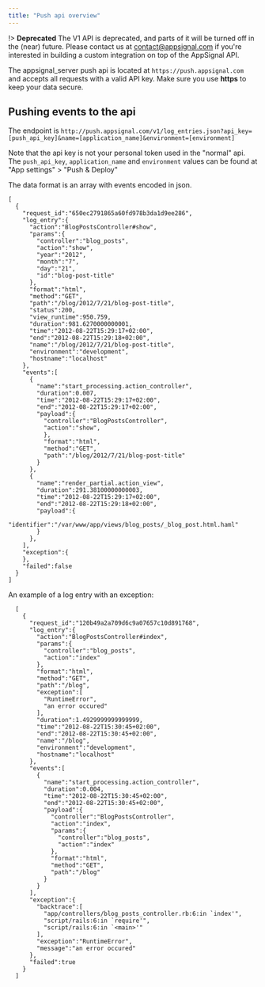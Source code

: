 ```yaml
---
title: "Push api overview"
---
```


!> **Deprecated**
The V1 API is deprecated, and parts of it will be turned off in the (near) future. Please contact us at <a href="mailto:contact@appsignal.com">contact@appsignal.com</a> if you're interested in building a custom integration on top of the AppSignal API.

The appsignal_server push api is located at `https://push.appsignal.com` and accepts all requests with a valid API key. Make sure you use **https** to keep your data secure.

## Pushing events to the api

The endpoint is `http://push.appsignal.com/v1/log_entries.json?api_key=[push_api_key]&name=[application_name]&environment=[environment]`

Note that the api key is not your personal token used in the "normal" api. The `push_api_key`, `application_name` and `environment` values can be found at "App settings" > "Push & Deploy"


The data format is an array with events encoded in json.

```
[
  {
    "request_id":"650ec2791865a60fd978b3da1d9ee286",
    "log_entry":{
      "action":"BlogPostsController#show",
      "params":{
        "controller":"blog_posts",
        "action":"show",
        "year":"2012",
        "month":"7",
        "day":"21",
        "id":"blog-post-title"
      },
      "format":"html",
      "method":"GET",
      "path":"/blog/2012/7/21/blog-post-title",
      "status":200,
      "view_runtime":950.759,
      "duration":981.6270000000001,
      "time":"2012-08-22T15:29:17+02:00",
      "end":"2012-08-22T15:29:18+02:00",
      "name":"/blog/2012/7/21/blog-post-title",
      "environment":"development",
      "hostname":"localhost"
    },
    "events":[
      {
        "name":"start_processing.action_controller",
        "duration":0.007,
        "time":"2012-08-22T15:29:17+02:00",
        "end":"2012-08-22T15:29:17+02:00",
        "payload":{
          "controller":"BlogPostsController",
          "action":"show",
          },
          "format":"html",
          "method":"GET",
          "path":"/blog/2012/7/21/blog-post-title"
        }
      },
      {
        "name":"render_partial.action_view",
        "duration":291.38100000000003,
        "time":"2012-08-22T15:29:17+02:00",
        "end":"2012-08-22T15:29:18+02:00",
        "payload":{
          "identifier":"/var/www/app/views/blog_posts/_blog_post.html.haml"
        }
      },
    ],
    "exception":{
    },
    "failed":false
  }
]
```

An example of a log entry with an exception:

```
  [
    {
      "request_id":"120b49a2a709d6c9a07657c10d891768",
      "log_entry":{
        "action":"BlogPostsController#index",
        "params":{
          "controller":"blog_posts",
          "action":"index"
        },
        "format":"html",
        "method":"GET",
        "path":"/blog",
        "exception":[
          "RuntimeError",
          "an error occured"
        ],
        "duration":1.4929999999999999,
        "time":"2012-08-22T15:30:45+02:00",
        "end":"2012-08-22T15:30:45+02:00",
        "name":"/blog",
        "environment":"development",
        "hostname":"localhost"
      },
      "events":[
        {
          "name":"start_processing.action_controller",
          "duration":0.004,
          "time":"2012-08-22T15:30:45+02:00",
          "end":"2012-08-22T15:30:45+02:00",
          "payload":{
            "controller":"BlogPostsController",
            "action":"index",
            "params":{
              "controller":"blog_posts",
              "action":"index"
            },
            "format":"html",
            "method":"GET",
            "path":"/blog"
          }
        }
      ],
      "exception":{
        "backtrace":[
          "app/controllers/blog_posts_controller.rb:6:in `index'",
          "script/rails:6:in `require'",
          "script/rails:6:in `<main>'"
        ],
        "exception":"RuntimeError",
        "message":"an error occured"
      },
      "failed":true
    }
  ]
```
